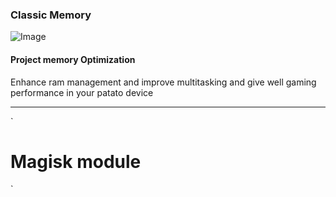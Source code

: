 ### Classic Memory

![Image](https://github.com/user-attachments/assets/b9d428e3-3b97-4c80-b57d-93bbbf87255f)

<h4>Project memory Optimization </h4>
<p>Enhance ram management and improve multitasking and give well gaming performance in your patato device</p>

---

`
# Magisk module 
`
